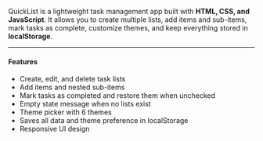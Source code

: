 QuickList is a lightweight task management app built with **HTML, CSS, and JavaScript**.
It allows you to create multiple lists, add items and sub-items, mark tasks as complete, customize themes, and keep everything stored in **localStorage**.

---

#### Features
- Create, edit, and delete task lists
- Add items and nested sub-items
- Mark tasks as completed and restore them when unchecked
- Empty state message when no lists exist
- Theme picker with 6 themes 
- Saves all data and theme preference in localStorage
- Responsive UI design
